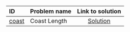 | ID | Problem name | Link to solution |
|:---|:---|:---:|
| [coast](https://open.kattis.com/problems/coast) | Coast Length | [Solution](https://github.com/versenyi98/kattis-solutions/tree/main/solutions/coast)|
